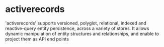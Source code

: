 # activerecords
'activerecords' supports versioned, polyglot, relational, indexed and reactive-query entity persistence, across a variety of stores. It allows dynamic manipulation of entity structures and relationships, and enable to project them as API end points
